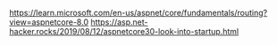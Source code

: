 https://learn.microsoft.com/en-us/aspnet/core/fundamentals/routing?view=aspnetcore-8.0
https://asp.net-hacker.rocks/2019/08/12/aspnetcore30-look-into-startup.html